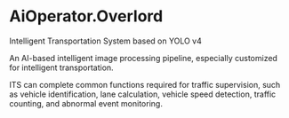 # AiOperator.Overlord
Intelligent Transportation System based on YOLO v4

An AI-based intelligent image processing pipeline, especially customized for intelligent transportation.

ITS can complete common functions required for traffic supervision, such as vehicle identification, lane calculation, vehicle speed detection, traffic counting, and abnormal event monitoring.
